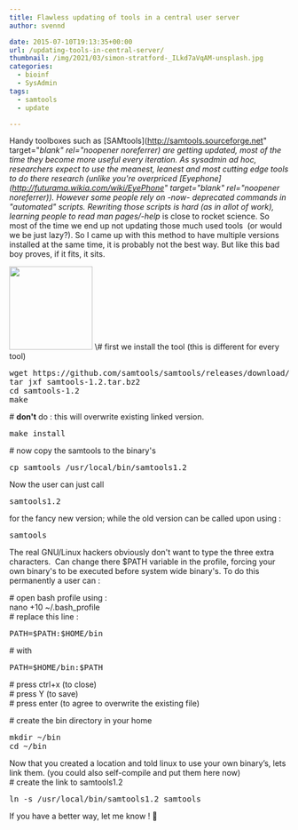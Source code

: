```yaml
---
title: Flawless updating of tools in a central user server
author: svennd

date: 2015-07-10T19:13:35+00:00
url: /updating-tools-in-central-server/
thumbnail: /img/2021/03/simon-stratford-_ILkd7aVqAM-unsplash.jpg
categories:
  - bioinf
  - SysAdmin
tags:
  - samtools
  - update

---
```

Handy toolboxes such as [SAMtools](http://samtools.sourceforge.net" target="_blank" rel="noopener noreferrer) are getting updated, most of the time they become more useful every iteration. As sysadmin ad hoc, researchers expect to use the meanest, leanest and most cutting edge tools to do there research (unlike you're overpriced [<em>Eye</em>phone](http://futurama.wikia.com/wiki/EyePhone" target="_blank" rel="noopener noreferrer)). However some people rely on -now- deprecated commands in "automated" scripts. Rewriting those scripts is hard (as in allot of work), learning people to read man pages/_-help_ is close to rocket science. So most of the time we end up not updating those much used tools  (or would we be just lazy?). So I came up with this method to have multiple versions installed at the same time, it is probably not the best way. But like this bad boy proves, if it fits, it sits.

<img loading="lazy" class="alignnone wp-image-932 size-full" src="/img//2015/07/29731904-1.jpg" width="150" height="150" srcset="/img/2015/07/29731904-1.jpg 150w, /img/2015/07/29731904-1-1x1.jpg 1w" sizes="(max-width: 150px) 100vw, 150px" /> 

<!--more-->\# first we install the tool (this is different for every tool)

<pre>wget https://github.com/samtools/samtools/releases/download/1.2/samtools-1.2.tar.bz2
tar jxf samtools-1.2.tar.bz2
cd samtools-1.2
make</pre>

\# **don't** do : this will overwrite existing linked version.

<pre>make install</pre>

\# now copy the samtools to the binary's

<pre>cp samtools /usr/local/bin/samtools1.2</pre>

Now the user can just call

<pre>samtools1.2</pre>

for the fancy new version; while the old version can be called upon using :

<pre>samtools</pre>

The real GNU/Linux hackers obviously don't want to type the three extra characters.  Can change there $PATH variable in the profile, forcing your own binary's to be executed before system wide binary's. To do this permanently a user can :

\# open bash profile using :  
nano +10 ~/.bash_profile  
\# replace this line :

<pre>PATH=$PATH:$HOME/bin</pre>

\# with

<pre>PATH=$HOME/bin:$PATH</pre>

\# press ctrl+x (to close)  
\# press Y (to save)  
\# press enter (to agree to overwrite the existing file)

\# create the bin directory in your home

<pre>mkdir ~/bin
cd ~/bin</pre>

Now that you created a location and told linux to use your own binary’s, lets link them. (you could also self-compile and put them here now)  
\# create the link to samtools1.2

<pre>ln -s /usr/local/bin/samtools1.2 samtools</pre>

If you have a better way, let me know ! 🙂